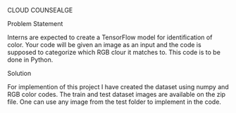 CLOUD COUNSEALGE

Problem Statement

Interns are expected to create a TensorFlow model for identification of color. Your code will be given an image as an input and the code is supposed to categorize which RGB clour it matches to. This code is to be done in Python.

Solution

For implemention of this project I have created the dataset using numpy and RGB color codes. The train and test dataset images are available on the zip file. One can use any image from the test folder to implement in the code.
